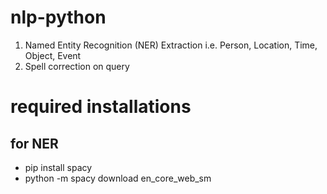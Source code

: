 # nlp-python
1. Named Entity Recognition (NER) Extraction i.e. Person, Location, Time, Object, Event
2. Spell correction on query

# required installations
## for NER
- pip install spacy
- python -m spacy download en_core_web_sm
